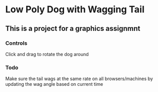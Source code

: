 # Low Poly Dog with Wagging Tail
## This is a project for a graphics assignmnt

### Controls
Click and drag to rotate the dog around

### Todo
Make sure the tail wags at the same rate on all browsers/machines by updating the wag angle based on current time
